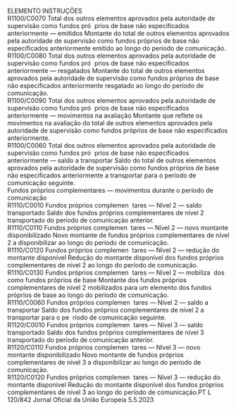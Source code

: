  
ELEMENTO  INSTRUÇÕES  
R1100/C0070  Total dos outros elementos 
aprovados pela autoridade de 
supervisão como fundos pró ­
prios de base não especificados 
anteriormente — emitidos  Montante do total de outros elementos aprovados pela autoridade de supervisão 
como fundos próprios de base não especificados anteriormente emitido ao longo 
do período de comunicação.  
R1100/C0080  Total dos outros elementos 
aprovados pela autoridade de 
supervisão como fundos pró ­
prios de base não especificados 
anteriormente — resgatados  Montante do total de outros elementos aprovados pela autoridade de supervisão 
como fundos próprios de base não especificados anteriormente resgatado ao 
longo do período de comunicação.  
R1100/C0090  Total dos outros elementos 
aprovados pela autoridade de 
supervisão como fundos pró ­
prios de base não especificados 
anteriormente — movimentos 
na avaliação  Montante que reflete os movimentos na avaliação do total de outros elementos 
aprovados pela autoridade de supervisão como fundos próprios de base não 
especificados anteriormente.  
R1100/C0060  Total dos outros elementos 
aprovados pela autoridade de 
supervisão como fundos pró ­
prios de base não especificados 
anteriormente — saldo a 
transportar  Saldo do total de outros elementos aprovados pela autoridade de supervisão como 
fundos próprios de base não especificados anteriormente a transportar para o 
período de comunicação seguinte.  
Fundos próprios complementares — movimentos durante o período de comunicação  
R1110/C0010  Fundos próprios complemen ­
tares — Nível 2 — saldo 
transportado  Saldo dos fundos próprios complementares de nível 2 transportado do período de 
comunicação anterior.  
R1110/C0110  Fundos próprios complemen ­
tares — Nível 2 — novo 
montante disponibilizado  Novo montante de fundos próprios complementares de nível 2 a disponibilizar ao 
longo do período de comunicação.  
R1110/C0120  Fundos próprios complemen ­
tares — Nível 2 — redução do 
montante disponível  Redução do montante disponível dos fundos próprios complementares de nível 2 
ao longo do período de comunicação.  
R1110/C0130  Fundos próprios complemen ­
tares — Nível 2 — mobiliza ­
dos como fundos próprios de 
base  Montante dos fundos próprios complementares de nível 2 mobilizados para um 
elemento dos fundos próprios de base ao longo do período de comunicação.  
R1110/C0060  Fundos próprios complemen ­
tares — Nível 2 — saldo a 
transportar  Saldo dos fundos próprios complementares de nível 2 a transportar para o pe ­
ríodo de comunicação seguinte.  
R1120/C0010  Fundos próprios complemen ­
tares — Nível 3 — saldo 
transportado  Saldo dos fundos próprios complementares de nível 3 transportado do período de 
comunicação anterior.  
R1120/C0110  Fundos próprios complemen ­
tares — Nível 3 — novo 
montante disponibilizado  Novo montante de fundos próprios complementares de nível 3 a disponibilizar ao 
longo do período de comunicação.  
R1120/C0120  Fundos próprios complemen ­
tares — Nível 3 — redução do 
montante disponível  Redução do montante disponível dos fundos próprios complementares de nível 3 
ao longo do período de comunicação.PT  L 120/842 Jornal Oficial da União Europeia 5.5.2023
